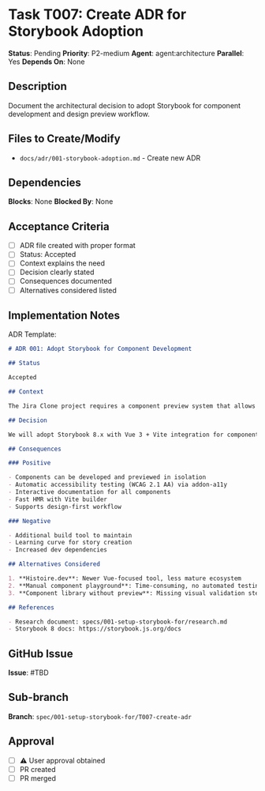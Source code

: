 # Task T007: Create ADR for Storybook Adoption

**Status**: Pending
**Priority**: P2-medium
**Agent**: agent:architecture
**Parallel**: Yes
**Depends On**: None

## Description

Document the architectural decision to adopt Storybook for component development and design preview workflow.

## Files to Create/Modify

- `docs/adr/001-storybook-adoption.md` - Create new ADR

## Dependencies

**Blocks**: None
**Blocked By**: None

## Acceptance Criteria

- [ ] ADR file created with proper format
- [ ] Status: Accepted
- [ ] Context explains the need
- [ ] Decision clearly stated
- [ ] Consequences documented
- [ ] Alternatives considered listed

## Implementation Notes

ADR Template:

```markdown
# ADR 001: Adopt Storybook for Component Development

## Status

Accepted

## Context

The Jira Clone project requires a component preview system that allows the design subagent to create and validate UI components in isolation before the frontend development subagent implements them in the main application. This enables an iterative design workflow and ensures visual consistency.

## Decision

We will adopt Storybook 8.x with Vue 3 + Vite integration for component development and preview.

## Consequences

### Positive

- Components can be developed and previewed in isolation
- Automatic accessibility testing (WCAG 2.1 AA) via addon-a11y
- Interactive documentation for all components
- Fast HMR with Vite builder
- Supports design-first workflow

### Negative

- Additional build tool to maintain
- Learning curve for story creation
- Increased dev dependencies

## Alternatives Considered

1. **Histoire.dev**: Newer Vue-focused tool, less mature ecosystem
2. **Manual component playground**: Time-consuming, no automated testing
3. **Component library without preview**: Missing visual validation step

## References

- Research document: specs/001-setup-storybook-for/research.md
- Storybook 8 docs: https://storybook.js.org/docs
```

## GitHub Issue

**Issue**: #TBD

## Sub-branch

**Branch**: `spec/001-setup-storybook-for/T007-create-adr`

## Approval

- [ ] ⚠️ User approval obtained
- [ ] PR created
- [ ] PR merged
